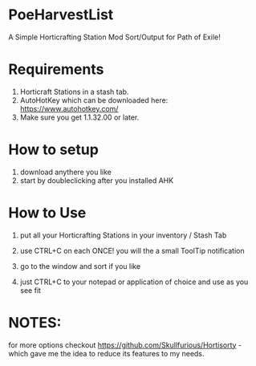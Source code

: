 # PoeHarvestList
A Simple Horticrafting Station Mod Sort/Output for Path of Exile! 

# Requirements

1. Horticraft Stations in a stash tab.
2. AutoHotKey which can be downloaded here: https://www.autohotkey.com/
3. Make sure you get 1.1.32.00 or later.

# How to setup

1) download anythere you like
2) start by doubleclicking after you installed AHK

# How to Use

1) put all your Horticrafting Stations in your inventory / Stash Tab

2) use CTRL+C on each ONCE! you will the a small ToolTip notification

3) go to the window and sort if you like

4) just CTRL+C to your notepad or application of choice and use as you see fit


# NOTES:

for more options checkout https://github.com/Skullfurious/Hortisorty - which gave me the idea to reduce its features to my needs.
